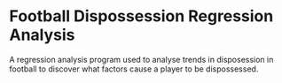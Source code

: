 # Football Dispossession Regression Analysis
A regression analysis program used to analyse trends in disposession in football to discover what factors cause a player to be dispossessed.
